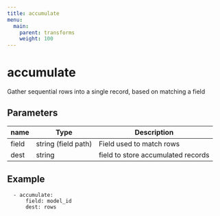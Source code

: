 ```yaml
---
title: accumulate
menu:
  main:
    parent: transforms
    weight: 100
---
```


# accumulate

Gather sequential rows into a single record, based on matching a field

## Parameters

| name | Type | Description |
| --- | --- | --- |
| field | string (field path) | Field used to match rows | 
| dest | string | field to store accumulated records |

## Example

```
  - accumulate:
      field: model_id
      dest: rows   
```
